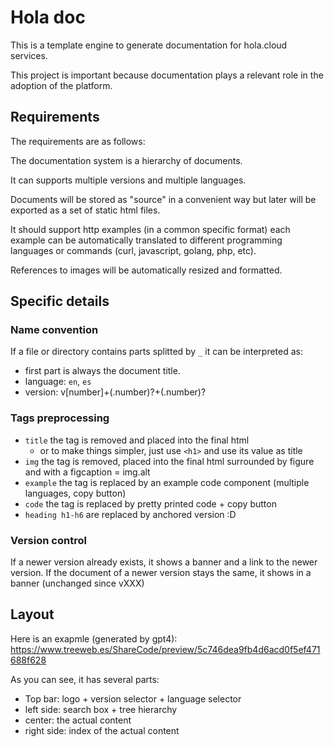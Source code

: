 # Hola doc

This is a template engine to generate documentation for hola.cloud services.

This project is important because documentation plays a relevant role in
the adoption of the platform.

## Requirements

The requirements are as follows:

The documentation system is a hierarchy of documents.

It can supports multiple versions and multiple languages.

Documents will be stored as "source" in a convenient way but later will be
exported as a set of static html files.

It should support http examples (in a common specific format) each example can be
automatically translated to different programming languages or commands (curl,
javascript, golang, php, etc).

References to images will be automatically resized and formatted.

## Specific details

### Name convention

If a file or directory contains parts splitted by `_` it can be interpreted as:

* first part is always the document title.
* language: `en`, `es`
* version: v[number]+(.number)?+(.number)?

### Tags preprocessing

* `title` the tag is removed and placed into the final html
  * or to make things simpler, just use `<h1>` and use its value as title 
* `img` the tag is removed, placed into the final html surrounded by figure and with a figcaption = img.alt
* `example` the tag is replaced by an example code component (multiple languages, copy button)
* `code` the tag is replaced by pretty printed code + copy button
* `heading h1-h6` are replaced by anchored version :D


### Version control

If a newer version already exists, it shows a banner and a link to the newer version.
If the document of a newer version stays the same, it shows in a banner (unchanged since vXXX)

## Layout

Here is an exapmle (generated by gpt4): https://www.treeweb.es/ShareCode/preview/5c746dea9fb4d6acd0f5ef471688f628

As you can see, it has several parts:

* Top bar: logo + version selector + language selector
* left side: search box + tree hierarchy
* center: the actual content
* right side: index of the actual content

